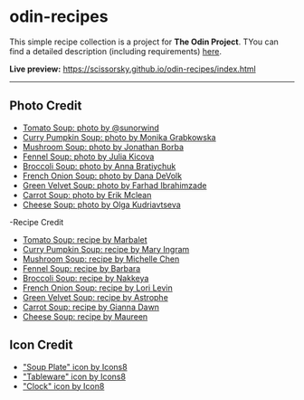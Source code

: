 # odin-recipes
This simple recipe collection is a project for **The Odin Project**. TYou can find a detailed description (including requirements) [here](https://www.theodinproject.com/lessons/foundations-recipes). 


**Live preview:** https://scissorsky.github.io/odin-recipes/index.html

___

## Photo Credit  
- [Tomato Soup: photo by @sunorwind](https://unsplash.com/photos/tBmjStHPryo)
- [Curry Pumpkin Soup: photo by Monika Grabkowska](https://unsplash.com/photos/_y6A9bhILkM)
- [Mushroom Soup: photo by Jonathan Borba](https://unsplash.com/photos/3mS4I0GJ3TQ)
- [Fennel Soup: photo by Julia Kicova](https://unsplash.com/photos/K-JgWmP_82k)
- [Broccoli Soup: photo by Anna Bratiychuk](https://unsplash.com/photos/kg--Z0hpIwU)
- [French Onion Soup: photo by Dana DeVolk](https://unsplash.com/photos/BJet_Z80fv8)
- [Green Velvet Soup: photo by Farhad Ibrahimzade](https://unsplash.com/photos/C9GB-cCSRsM)
- [Carrot Soup: photo by Erik Mclean](https://unsplash.com/photos/J8rOU9Igips)
- [Cheese Soup: photo by Olga Kudriavtseva](https://unsplash.com/photos/JIjtV1gmfxo)

-Recipe Credit
- [Tomato Soup: recipe by Marbalet](https://www.allrecipes.com/recipe/13113/rich-and-creamy-tomato-basil-soup/)
- [Curry Pumpkin Soup: recipe by Mary Ingram](https://www.allrecipes.com/recipe/25657/curry-pumpkin-soup/)
- [Mushroom Soup: recipe by Michelle Chen](https://www.allrecipes.com/recipe/13133/cream-of-mushroom-soup-ii/)
- [Fennel Soup: recipe by Barbara](https://www.allrecipes.com/recipe/265522/vegetarian-cream-of-fennel-soup/)
- [Broccoli Soup: recipe by Nakkeya](https://www.allrecipes.com/recipe/229241/vegan-broccoli-soup/)
- [French Onion Soup: recipe by Lori Levin](https://www.allrecipes.com/recipe/13309/rich-and-simple-french-onion-soup/)
- [Green Velvet Soup: recipe by Astrophe](https://www.allrecipes.com/recipe/24415/green-velvet-soup/)
- [Carrot Soup: recipe by Gianna Dawn](https://www.allrecipes.com/recipe/70101/vegan-carrot-soup)
- [Cheese Soup: recipe by Maureen](https://www.allrecipes.com/recipe/13841/creamy-cheddar-cheese-soup/)

## Icon Credit
- ["Soup Plate" icon by Icons8](https://icons8.com/icon/t3z86GnXSIy)
- ["Tableware" icon by Icons8](https://icons8.com/icon/68637/tableware)
- ["Clock" icon by Icon8](https://icons8.com/icon/59760/clock)


